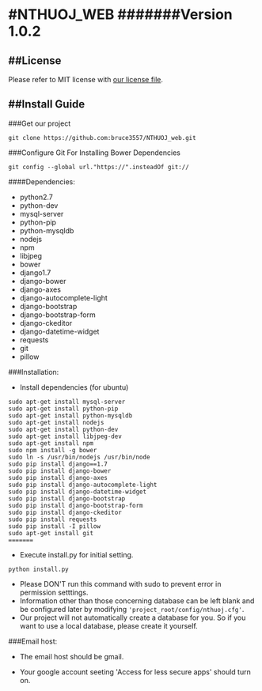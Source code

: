 #NTHUOJ_WEB
#######Version 1.0.2
=======

##License
---
Please refer to MIT license with [our license file](https://github.com/bruce3557/NTHUOJ_web/blob/master/LICENSE).

##Install Guide
---

###Get our project
```
git clone https://github.com:bruce3557/NTHUOJ_web.git
```

###Configure Git For Installing Bower Dependencies
```
git config --global url."https://".insteadOf git://
```

####Dependencies:
* python2.7
* python-dev
* mysql-server
* python-pip
* python-mysqldb
* nodejs
* npm
* libjpeg
* bower
* django1.7
* django-bower
* django-axes
* django-autocomplete-light
* django-bootstrap
* django-bootstrap-form
* django-ckeditor
* django-datetime-widget
* requests
* git
* pillow

###Installation:
* Install dependencies (for ubuntu)
```
sudo apt-get install mysql-server
sudo apt-get install python-pip
sudo apt-get install python-mysqldb
sudo apt-get install nodejs
sudo apt-get install python-dev
sudo apt-get install libjpeg-dev
sudo apt-get install npm
sudo npm install -g bower
sudo ln -s /usr/bin/nodejs /usr/bin/node
sudo pip install django==1.7
sudo pip install django-bower
sudo pip install django-axes
sudo pip install django-autocomplete-light
sudo pip install django-datetime-widget
sudo pip install django-bootstrap
sudo pip install django-bootstrap-form
sudo pip install django-ckeditor
sudo pip install requests
sudo pip install -I pillow
sudo apt-get install git
=======
```

* Execute install.py for initial setting.
```
python install.py
```
* Please DON'T run this command with sudo to prevent error in permission setttings.
* Information other than those concerning database can be left blank and be configured later by modifying `'project_root/config/nthuoj.cfg'`.
* Our project will not automatically create a database for you. So if you want to use a local database, please create it yourself.


###Email host:
* The email host should be gmail.

* Your google account seeting 'Access for less secure apps' should turn on.
